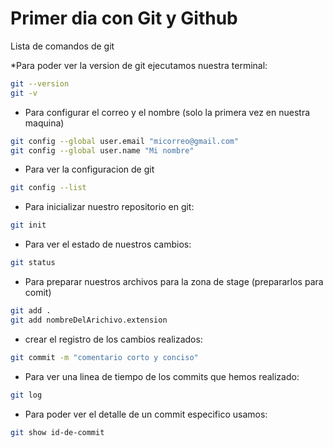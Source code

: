 # Primer dia con Git y Github

Lista de comandos de git

*Para poder ver la version de git ejecutamos nuestra terminal:

```bash
git --version
git -v
```

* Para configurar el correo y el nombre (solo la primera vez en nuestra maquina)


```bash
git config --global user.email "micorreo@gmail.com"
git config --global user.name "Mi nombre"
```

* Para ver la configuracion de git

```bash
git config --list
```

* Para inicializar nuestro repositorio en git:

```bash
git init
```

* Para ver el estado de nuestros cambios:

```bash
git status
```

* Para preparar nuestros archivos para la zona de stage (prepararlos para comit)

```bash
git add .
git add nombreDelArichivo.extension
```

* crear el registro de los cambios realizados:

```bash
git commit -m "comentario corto y conciso"
```

* Para ver una linea de tiempo de los commits que hemos realizado:

```bash
git log
```
* Para poder ver el detalle de un commit especifico usamos:

```bash
git show id-de-commit
```